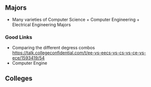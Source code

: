 ```toc
```

## Majors

- Many varieties of Computer Science + Computer Engineering + Electrical Engineering Majors
### Good Links
- Comparing the different degress combos https://talk.collegeconfidential.com/t/ee-vs-eecs-vs-cs-vs-ce-vs-ece/1593419/54
- Computer Engine
## Colleges
